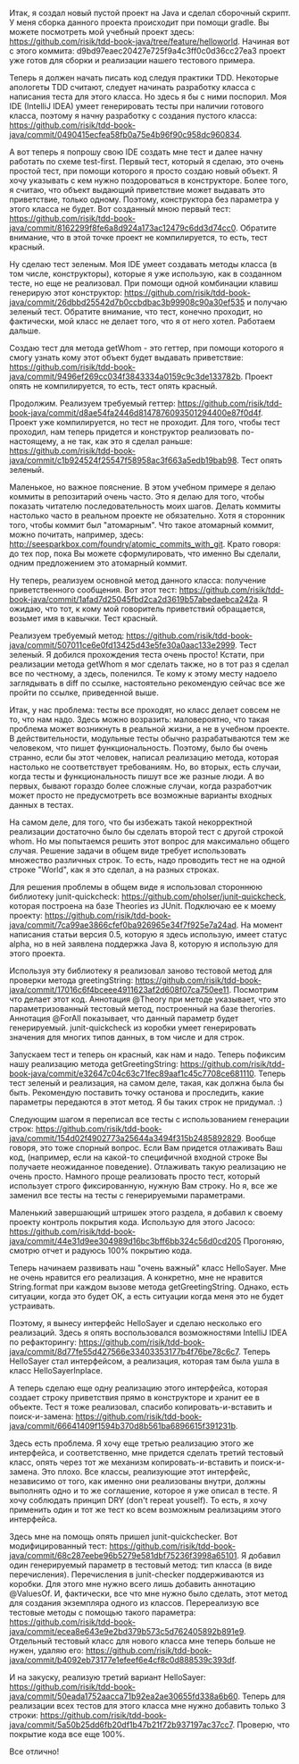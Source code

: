 Итак, я создал новый пустой проект на Java и сделал сборочный скрипт.
У меня сборка данного проекта происходит при помощи gradle.
Вы можете посмотреть мой учебный проект здесь: https://github.com/risik/tdd-book-java/tree/feature/helloworld.
Начиная вот с этого коммита: d9bd97eaec20427e725f9a4c3ff0c0d36cc27ea3 проект уже готов для сборки и реализации нашего тестового примера.

Теперь я должен начать писать код следуя практики TDD. 
Некоторые апологеты TDD считают, следует начинать разработку класса с написания теста для этого класса.
Но здесь я бы с ними поспорил. 
Моя IDE (IntelliJ IDEA) умеет генерировать тесты при наличии готового класса, поэтому я начну разработку с создания пустого класса: https://github.com/risik/tdd-book-java/commit/0490415ecfea58fb0a75e4b96f90c958dc960834.

А вот теперь я попрошу свою IDE создать мне тест и далее начну работать по схеме test-first. 
Первый тест, который я сделаю, это очень простой тест, при помощи которого я просто создаю новый объект.
Я хочу указывать с кем нужно поздороваться в конструкторе.
Более того, я считаю, что объект выдающий приветствие может выдавать это приветствие, только одному. 
Поэтому, конструктора без параметра у этого класса не будет.
Вот созданный мною первый тест: https://github.com/risik/tdd-book-java/commit/8162299f8fe6a8d924a173ac12479c6dd3d74cc0.
Обратите внимание, что в этой точке проект не компилируется, то есть, тест красный.

Ну сделаю тест зеленым. 
Моя IDE умеет создавать методы класса (в том числе, конструкторы), которые я уже использую, как в созданном тесте, но еще не реализовал.
При помощи одной комбинации клавиш генерирую этот конструктор: https://github.com/risik/tdd-book-java/commit/26dbbd25542d7b0ccbdbac3b99908c90a30ef535 и получаю зеленый тест.
Обратите внимание, что тест, конечно проходит, но фактически, мой класс не делает того, что я от него хотел. 
Работаем дальше.

Создаю тест для метода getWhom - это геттер, при помощи которого я смогу узнать кому этот объект будет выдавать приветствие: https://github.com/risik/tdd-book-java/commit/9496ef269cc034f3843334a0159c9c3de133782b.
Проект опять не компилируется, то есть, тест опять красный. 

Продолжим. 
Реализуем требуемый геттер: https://github.com/risik/tdd-book-java/commit/d8ae54fa2446d8147876093501294400e87f0d4f.
Проект уже компилируется, но тест не проходит.
Для того, чтобы тест проходил, нам теперь придется и конструктор реализовать по-настоящему, а не так, как это я сделал раньше: https://github.com/risik/tdd-book-java/commit/c1b924524f25547f58958ac3f663a5edb19bab98.
Тест опять зеленый.

Маленькое, но важное пояснение.
В этом учебном примере я делаю коммиты в репозитарий очень часто.
Это я делаю для того, чтобы показать читателю последовательность моих шагов. 
Делать коммиты настолько часто в реальном проекте не обязательно.
Хотя я сторонник того, чтобы коммит был "атомарным". 
Что такое атомарный коммит, можно почитать, например, здесь: http://seesparkbox.com/foundry/atomic_commits_with_git.
Крато говоря: до тех пор, пока Вы можете сформулировать, что именно Вы сделали, одним предложением это атомарный коммит.

Ну теперь, реализуем основной метод данного класса: получение приветственного сообщения. 
Вот этот тест: https://github.com/risik/tdd-book-java/commit/1afad7d25045fbd2ca2d3619b57abedaebca242a.
Я ожидаю, что тот, к кому мой говоритель приветствий обращается, возьмет имя в кавычки. 
Тест красный. 

Реализуем требуемый метод: https://github.com/risik/tdd-book-java/commit/507011ce6e0fd13425d43e5fe30a0aac133e2999.
Тест зеленый. 
Я добился прохождения теста очень просто!
Кстати, при реализации метода getWhom я мог сделать также, но в тот раз я сделал все по честному, а здесь, поленился.
Те кому к этому месту надоело заглядывать в diff по ссылке, настоятельно рекомендую сейчас все же пройти по ссылке, приведенной выше.

Итак, у нас проблема: тесты все проходят, но класс делает совсем не то, что нам надо. 
Здесь можно возразить: маловероятно, что такая проблема может возникнуть в реальной жизни, а не в учебном проекте. 
В действительности, модульные тесты обычно разрабатываются тем же человеком, что пишет функциональность. 
Поэтому, было бы очень странно, если бы этот человек, написал реализацию метода, которая настолько не соответствует требованиям.
Но, во вторых, есть случаи, когда тесты и функциональность пишут все же разные люди. 
А во первых, бывают гораздо более сложные случаи, когда разработчик может просто не предусмотреть все возможные варианты входных данных в тестах.

На самом деле, для того, что бы избежать такой некорректной реализации достаточно было бы сделать второй тест с другой строкой whom.
Но мы попытаемся решить этот вопрос для максимально общего случая.
Решение задачи в общем виде требует использовать множество различных строк.
То есть, надо проводить тест не на одной строке "World", как я это сделал, а на разных строках.

Для решения проблемы в общем виде я использовал стороннюю библиотеку junit-quickcheck: https://github.com/pholser/junit-quickcheck, которая построена на базе Theories из JUnit.
Подключаю ее к моему проекту: https://github.com/risik/tdd-book-java/commit/7ca99ae3866cfef0ba926965e34f7f925e7a24ad.
На момент написания статьи версия 0.5, которую я здесь использую, имеет статус alpha, но в ней заявлена поддержка Java 8, которую я использую для этого проекта.

Используя эту библиотеку я реализовал заново тестовой метод для проверки метода greetingString: https://github.com/risik/tdd-book-java/commit/17016c6f4bceee4911623af2d608f07ca750ee11.
Посмотрим что делает этот код. 
Аннотация @Theory при методе указывает, что это параметризованный тестовый метод, построенный на базе therories.
Аннотация @ForAll показывает, что данный параметр будет генерируемый. 
junit-quickcheck из коробки умеет генерировать значения для многих типов данных, в том числе и для строк.

Запускаем тест и теперь он красный, как нам и надо. 
Теперь пофиксим нашу реализацию метода getGreetingString: https://github.com/risik/tdd-book-java/commit/e32647c04c63c71fec89aaf1c45c7708ce681110.
Теперь тест зеленый и реализация, на самом деле, такая, как должна была бы быть.
Рекомендую поставить точку останова и проследить, какие параметры передаются в этот метод.
Я бы таких строк не придумал. :)

Следующим шагом я переписал все тесты с использованием генерации строк: https://github.com/risik/tdd-book-java/commit/154d02f4902773a25644a3494f315b2485892829.
Вообще говоря, это тоже спорный вопрос. 
Если Вам придется отлаживать Ваш код, (например, если на какой-то специфичной входной строке Вы получаете неожиданное поведение).
Отлаживать такую реализацию не очень просто. 
Намного проще реализовать просто тест, который использует строго фиксированную, нужную Вам строку.
Но я, все же заменил все тесты на тесты с генерируемыми параметрами.

Маленький завершающий штришек этого раздела, я добавил к своему проекту контроль покрытия кода.
Использую для этого Jacoco: https://github.com/risik/tdd-book-java/commit/44e31d9ee304989d16bc3bff6bb324c56d0cd205
Прогоняю, смотрю отчет и радуюсь 100% покрытию кода.

Теперь начинаем развивать наш "очень важный" класс HelloSayer.
Мне не очень нравится его реализация.
А конкретно, мне не нравится String.format при каждом вызове метода getGreetingString.
Однако, есть ситуации, когда это будет ОК, а есть ситуации когда меня это не будет устраивать.

Поэтому, я вынесу интерфейс HelloSayer и сделаю несколько его реализаций.
Здесь я опять воспользовался возможностями IntelliJ IDEA по рефакторингу: https://github.com/risik/tdd-book-java/commit/8d77fe55d427566e33403353177b4f76be78c6c7.
Теперь HelloSayer стал интерфейсом, а реализация, которая там была ушла в класс HelloSayerInplace.

А теперь сделаю еще одну реализацию этого интерфейса, которая создает строку приветствия прямо в конструкторе и хранит ее в объекте.
Тест я тоже реализовал, спасибо копировать-и-вставить и поиск-и-замена: https://github.com/risik/tdd-book-java/commit/66641409f1594b370d8b561ba6896615f391231b.

Здесь есть проблема. 
Я хочу еще третью реализацию этого же интерфейса, и соответственно, мне придется сделать третий тестовый класс, опять через тот же механизм копировать-и-вставить и поиск-и-замена.
Это плохо.
Все классы, реализующие этот интерфейс, независимо от того, как именно они реализованы внутри, должны выполнять одно и то же соглашение, которое я уже описал в тесте. 
Я хочу соблюдать принцип DRY (don't repeat youself).
То есть, я хочу применить один и тот же тест ко всем возможным реализациям этого интерфейса.

Здесь мне на помощь опять пришел junit-quickchecker.
Вот модифицированный тест: https://github.com/risik/tdd-book-java/commit/68c287eebe96b5279e581dbf75236f3998a65101.
Я добавил один генерируемый параметр в тестовый метод: тип класса (в виде перечисления).
Перечисления в junit-checker поддерживаются из коробки.
Для этого мне нужно всего лишь добавить аннотацию @ValuesOf.
И, фактически, все что мне нужно было сделать, этот метод для создания экземпляра одного из классов.
Перереализую все тестовые методы с помощью такого параметра: https://github.com/risik/tdd-book-java/commit/ecea8e643e9e2bd379b573c5d762405892b891e9.
Отдельный тестовый класс для нового класса мне теперь больше не нужен, удаляю его: https://github.com/risik/tdd-book-java/commit/b4092eb73177e1efeef6e4cf8c0d888539c393df.

И на закуску, реализую третий вариант HelloSayer: https://github.com/risik/tdd-book-java/commit/50eada1752aacca71b92ea2ae30655fd338a6b60.
Теперь для реализации всех тестов для этого класса мне нужно добавить только 3 строки: https://github.com/risik/tdd-book-java/commit/5a50b25dd6fb20df1b47b21f72b937197ac37cc7.
Проверю, что покрытие кода все еще 100%.

Все отлично!
